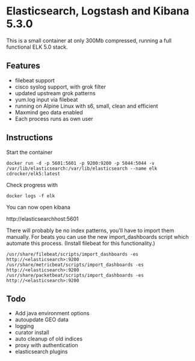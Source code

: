 # Elasticsearch, Logstash and Kibana 5.3.0

This is a small container at only 300Mb compressed, running a full functional ELK 5.0 stack.

## Features

* filebeat support
* cisco syslog support, with grok filter
* updated upstream grok patterns
* yum.log input via filebeat
* running on Alpine Linux with s6, small, clean and efficient
* Maxmind geo data enabled
* Each process runs as own user

## Instructions

Start the container

```
docker run -d -p 5601:5601 -p 9200:9200 -p 5044:5044 -v /var/lib/elasticsearch:/var/lib/elasticsearch --name elk cdrocker/elk5:latest
```

Check progress with

```
docker logs -f elk
```

You can now open kibana

http://elasticsearchhost:5601

There will probably be no index patterns, you'll have to import them manually. For beats you can use the new import_dashboards script which automate this process. (Install filebeat for this functionality.)

```
/usr/share/filebeat/scripts/import_dashboards -es http://<elasticsearch>:9200
/usr/share/metricbeat/scripts/import_dashboards -es http://<elasticsearch>:9200
/usr/share/packetbeat/scripts/import_dashboards -es http://<elasticsearch>:9200
```

## Todo

* Add java environment options
* autoupdate GEO data
* logging
* curator install
* auto cleanup of old indices
* proxy with authentication
* elasticsearch plugins
